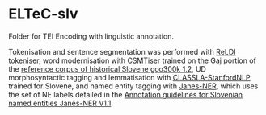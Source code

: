 # ELTeC-slv
Folder for TEI Encoding with linguistic annotation.

Tokenisation and sentence segmentation was performed with [ReLDI tokeniser](https://github.com/clarinsi/reldi-tokeniser), word modernisation with [CSMTiser](https://github.com/clarinsi/csmtiser) trained on the Gaj portion of the [reference corpus of historical Slovene goo300k 1.2](http://hdl.handle.net/11356/1025), UD morphosyntactic tagging and lemmatisation with [CLASSLA-StanfordNLP](https://github.com/clarinsi/classla-stanfordnlp) trained for Slovene, and named entity tagging with [Janes-NER](https://github.com/clarinsi/janes-ner), which uses the set of NE labels detailed in the [Annotation guidelines for Slovenian named entities Janes-NER V1.1](http://nl.ijs.si/janes/wp-content/uploads/2017/09/SlovenianNER-eng-v1.1.pdf).
